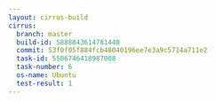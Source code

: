 ```yaml
---
layout: cirrus-build
cirrus:
  branch: master
  build-id: 5888843614781440
  commit: 53f0f05f884fcb48040196ee7e3a9c5714a711e2
  task-id: 5506746418987008
  task-number: 6
  os-name: Ubuntu
  test-result: 1
---
```

